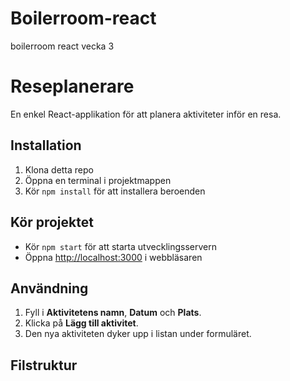 # Boilerroom-react
boilerroom react vecka 3
# Reseplanerare

En enkel React-applikation för att planera aktiviteter inför en resa.

## Installation

1. Klona detta repo
2. Öppna en terminal i projektmappen
3. Kör `npm install` för att installera beroenden

## Kör projektet

- Kör `npm start` för att starta utvecklingsservern  
- Öppna [http://localhost:3000](http://localhost:3000) i webbläsaren

## Användning

1. Fyll i **Aktivitetens namn**, **Datum** och **Plats**.
2. Klicka på **Lägg till aktivitet**.
3. Den nya aktiviteten dyker upp i listan under formuläret.

## Filstruktur

